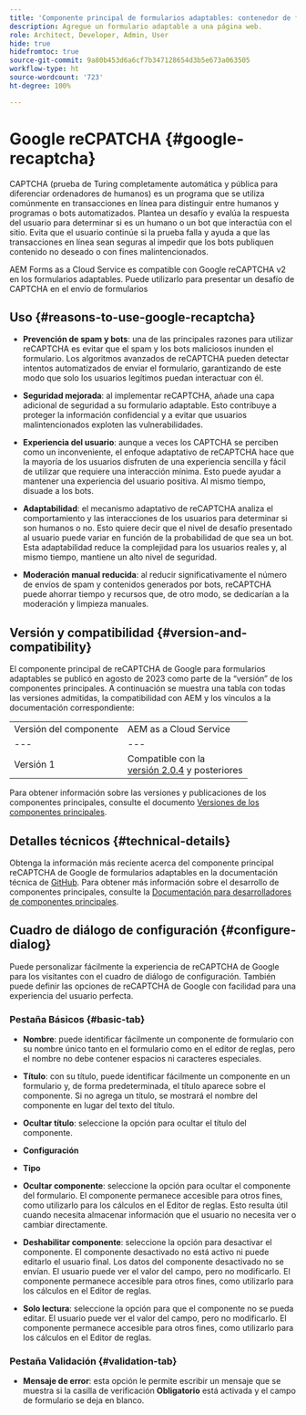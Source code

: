```yaml
---
title: 'Componente principal de formularios adaptables: contenedor de formulario'
description: Agregue un formulario adaptable a una página web.
role: Architect, Developer, Admin, User
hide: true
hidefromtoc: true
source-git-commit: 9a80b453d6a6cf7b347128654d3b5e673a063505
workflow-type: ht
source-wordcount: '723'
ht-degree: 100%

---
```



# Google reCPATCHA {#google-recaptcha}

CAPTCHA (prueba de Turing completamente automática y pública para diferenciar ordenadores de humanos) es un programa que se utiliza comúnmente en transacciones en línea para distinguir entre humanos y programas o bots automatizados. Plantea un desafío y evalúa la respuesta del usuario para determinar si es un humano o un bot que interactúa con el sitio. Evita que el usuario continúe si la prueba falla y ayuda a que las transacciones en línea sean seguras al impedir que los bots publiquen contenido no deseado o con fines malintencionados.

AEM Forms as a Cloud Service es compatible con Google reCAPTCHA v2 en los formularios adaptables. Puede utilizarlo para presentar un desafío de CAPTCHA en el envío de formularios

## Uso {#reasons-to-use-google-recaptcha}


- **Prevención de spam y bots**: una de las principales razones para utilizar reCAPTCHA es evitar que el spam y los bots maliciosos inunden el formulario. Los algoritmos avanzados de reCAPTCHA pueden detectar intentos automatizados de enviar el formulario, garantizando de este modo que solo los usuarios legítimos puedan interactuar con él.

- **Seguridad mejorada**: al implementar reCAPTCHA, añade una capa adicional de seguridad a su formulario adaptable. Esto contribuye a proteger la información confidencial y a evitar que usuarios malintencionados exploten las vulnerabilidades.

- **Experiencia del usuario**: aunque a veces los CAPTCHA se perciben como un inconveniente, el enfoque adaptativo de reCAPTCHA hace que la mayoría de los usuarios disfruten de una experiencia sencilla y fácil de utilizar que requiere una interacción mínima. Esto puede ayudar a mantener una experiencia del usuario positiva. Al mismo tiempo, disuade a los bots.

- **Adaptabilidad**: el mecanismo adaptativo de reCAPTCHA analiza el comportamiento y las interacciones de los usuarios para determinar si son humanos o no. Esto quiere decir que el nivel de desafío presentado al usuario puede variar en función de la probabilidad de que sea un bot. Esta adaptabilidad reduce la complejidad para los usuarios reales y, al mismo tiempo, mantiene un alto nivel de seguridad.

- **Moderación manual reducida**: al reducir significativamente el número de envíos de spam y contenidos generados por bots, reCAPTCHA puede ahorrar tiempo y recursos que, de otro modo, se dedicarían a la moderación y limpieza manuales.

## Versión y compatibilidad {#version-and-compatibility}

El componente principal de reCAPTCHA de Google para formularios adaptables se publicó en agosto de 2023 como parte de la “versión” de los componentes principales. A continuación se muestra una tabla con todas las versiones admitidas, la compatibilidad con AEM y los vínculos a la documentación correspondiente:

|  |  |
|---|---|
| Versión del componente | AEM as a Cloud Service |
| --- | --- |
| Versión 1 | Compatible con la <br>[versión 2.0.4](/help/versions.md) y posteriores | Compatible | Compatible |

Para obtener información sobre las versiones y publicaciones de los componentes principales, consulte el documento [Versiones de los componentes principales](/help/versions.md).

## Detalles técnicos {#technical-details}

Obtenga la información más reciente acerca del componente principal reCAPTCHA de Google de formularios adaptables en la documentación técnica de [GitHub](https://github.com/adobe/aem-core-forms-components/tree/master/ui.af.apps/src/main/content/jcr_root/apps/core/fd/components/form/recaptcha/v1/recaptcha). Para obtener más información sobre el desarrollo de componentes principales, consulte la [Documentación para desarrolladores de componentes principales](/help/developing/overview.md).

## Cuadro de diálogo de configuración {#configure-dialog}

Puede personalizar fácilmente la experiencia de reCAPTCHA de Google para los visitantes con el cuadro de diálogo de configuración. También puede definir las opciones de reCAPTCHA de Google con facilidad para una experiencia del usuario perfecta.

### Pestaña Básicos {#basic-tab}

- **Nombre**: puede identificar fácilmente un componente de formulario con su nombre único tanto en el formulario como en el editor de reglas, pero el nombre no debe contener espacios ni caracteres especiales.

- **Título**: con su título, puede identificar fácilmente un componente en un formulario y, de forma predeterminada, el título aparece sobre el componente. Si no agrega un título, se mostrará el nombre del componente en lugar del texto del título.

- **Ocultar título**: seleccione la opción para ocultar el título del componente.

- **Configuración**

- **Tipo**

- **Ocultar componente**: seleccione la opción para ocultar el componente del formulario. El componente permanece accesible para otros fines, como utilizarlo para los cálculos en el Editor de reglas. Esto resulta útil cuando necesita almacenar información que el usuario no necesita ver o cambiar directamente.

- **Deshabilitar componente**: seleccione la opción para desactivar el componente. El componente desactivado no está activo ni puede editarlo el usuario final. Los datos del componente desactivado no se envían. El usuario puede ver el valor del campo, pero no modificarlo. El componente permanece accesible para otros fines, como utilizarlo para los cálculos en el Editor de reglas.

- **Solo lectura**: seleccione la opción para que el componente no se pueda editar. El usuario puede ver el valor del campo, pero no modificarlo. El componente permanece accesible para otros fines, como utilizarlo para los cálculos en el Editor de reglas.

### Pestaña Validación {#validation-tab}

- **Mensaje de error**: esta opción le permite escribir un mensaje que se muestra si la casilla de verificación **Obligatorio** está activada y el campo de formulario se deja en blanco.

